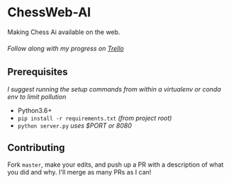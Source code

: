 # ChessWeb-AI
Making Chess Ai available on the web.
###### Follow along with my progress on [Trello](https://trello.com/b/hEI5JMIi/chessweb-ai)

## Prerequisites
 _I suggest running the setup commands from within a virtualenv or conda env to limit pollution_
* Python3.6+
* `pip install -r requirements.txt` _(from project root)_
* `python server.py` _uses $PORT or 8080_

## Contributing
Fork `master`, make your edits, and push up a PR with a description of what you did and why. I'll merge as many PRs as I can!

